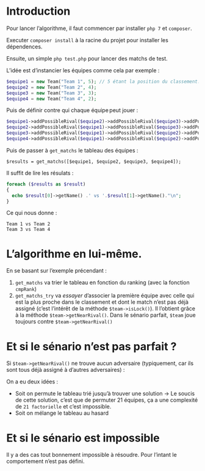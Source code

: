 # Introduction

Pour lancer l’algorithme, il faut commencer par installer `php 7` et `composer`.

Executer `composer install` à la racine du projet pour installer les dépendences.

Ensuite, un simple `php test.php` pour lancer des matchs de test.

L’idée est d’instancier les équipes comme cela par exemple :
```php
$equipe1 = new Team("Team 1", 5); // 5 étant la position du classement.
$equipe2 = new Team("Team 2", 4);
$equipe3 = new Team("Team 3", 3);
$equipe4 = new Team("Team 4", 2);
```

Puis de définir contre qui chaque équipe peut jouer :
```php
$equipe1->addPossibleRival($equipe2)->addPossibleRival($equipe3)->addPossibleRival($equipe4);
$equipe2->addPossibleRival($equipe1)->addPossibleRival($equipe3)->addPossibleRival($equipe4);
$equipe3->addPossibleRival($equipe1)->addPossibleRival($equipe2)->addPossibleRival($equipe4);
$equipe4->addPossibleRival($equipe1)->addPossibleRival($equipe2)->addPossibleRival($equipe3);
```

Puis de passer à `get_matchs` le tableau des équipes :

`$results = get_matchs([$equipe1, $equipe2, $equipe3, $equipe4]);`

Il suffit de lire les résulats :

```php
foreach ($results as $result)
{
  echo $result[0]->getName() .' vs '.$result[1]->getName()."\n";
}
```

Ce qui nous donne :

```
Team 1 vs Team 2
Team 3 vs Team 4
```
 
# L’algorithme en lui-même.

En se basant sur l’exemple précendant :
1. `get_matchs` va trier le tableau en fonction du ranking (avec la fonction `cmpRank`)
2. `get_matchs_try` va _essayer_ d’associer la première équipe avec celle qui est la plus proche dans le classement et dont le match n’est pas déjà assigné (c’est l’intérêt de la méthode `$team->isLock()`).
Il l’obtient grâce à la méthode `$team->getNearRival()`. Dans le sénario parfait, `$team` joue toujours contre `$team->getNearRival()`

# Et si le sénario n’est pas parfait ?
Si `$team->getNearRival()` ne trouve aucun adversaire (typiquement, car ils sont tous déjà assigné à d’autres adversaires) :

On a eu deux idées :
- Soit on permute le tableau trié jusqu’à trouver une solution
-> Le soucis de cette solution, c’est que de permuter 21 équipes, ça a une complexité de `21 factorielle` et c’est impossible.
- Soit on mélange le tableau au hasard

# Et si le sénario est impossible
Il y a des cas tout bonnement impossible à résoudre. Pour l’intant le comportement n’est pas défini.
